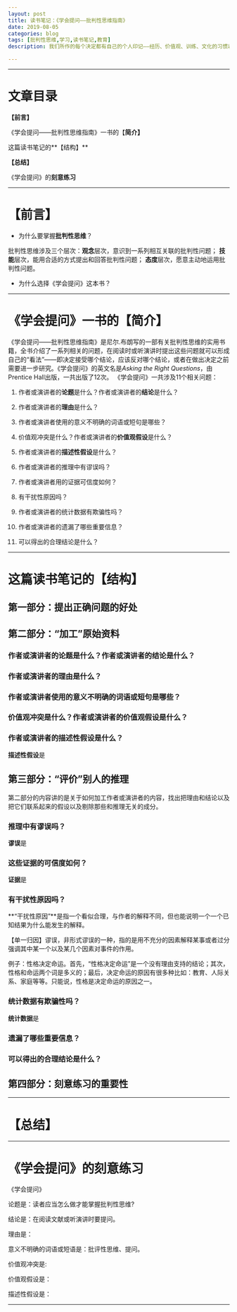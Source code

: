 ```yaml
---
layout: post
title: 读书笔记：《学会提问——批判性思维指南》
date: 2019-08-05
categories: blog
tags: [批判性思维,学习,读书笔记,教育]
description: 我们所作的每个决定都有自己的个人印记——经历、价值观、训练、文化的习惯以及个人理想。

---
```


---

# 文章目录 #


**【前言】**

《学会提问——批判性思维指南》一书的【**简介】**

这篇读书笔记的**【结构】**

**【总结】**

《学会提问》的**刻意练习**


----------


# 【前言】 #


- 为什么要掌握**批判性思维**？

批判性思维涉及三个层次：**观念**层次，意识到一系列相互关联的批判性问题； **技能**层次，能用合适的方式提出和回答批判性问题； **态度**层次，愿意主动地运用批判性问题。


- 为什么选择《学会提问》这本书？



----------


# 《学会提问》一书的【简介】 #


《学会提问——批判性思维指南》是尼尔.布朗写的一部有关批判性思维的实用书籍，全书介绍了一系列相关的问题，在阅读时或听演讲时提出这些问题就可以形成自己的“看法”——即决定接受哪个结论，应该反对哪个结论，或者在做出决定之前需要进一步研究。《学会提问》的英文名是*Asking the Right Questions*，由Prentice Hall出版，一共出版了12次。
《学会提问》一共涉及11个相关问题：

   1. 作者或演讲者的**论题**是什么？作者或演讲者的**结论**是什么？
   
   2. 作者或演讲者的**理由**是什么？
   
   3. 作者或演讲者使用的意义不明确的词语或短句是哪些？
   
   4. 价值观冲突是什么？作者或演讲者的**价值观假设**是什么？
   
   5. 作者或演讲者的**描述性假设**是什么？
   
   
   6. 作者或演讲者的推理中有谬误吗？
   
   7. 作者或演讲者用的证据可信度如何？
   
   8. 有干扰性原因吗？
   
   9. 作者或演讲者的统计数据有欺骗性吗？
   
   10. 作者或演讲者的遗漏了哪些重要信息？

   11. 可以得出的合理结论是什么？
   

----------

#  这篇读书笔记的【结构】 #



## 第一部分：提出正确问题的好处 ##


## 第二部分：“加工”原始资料 ##

### 作者或演讲者的**论题**是什么？作者或演讲者的**结论**是什么？ ###
   
### 作者或演讲者的**理由**是什么？ ###
   
### 作者或演讲者使用的意义不明确的词语或短句是哪些？ ###
   
### 价值观冲突是什么？作者或演讲者的**价值观假设**是什么？ ###
   
### 作者或演讲者的**描述性假设**是什么？ ###

**描述性假设**是
## 第三部分：“评价”别人的推理 ##


第二部分的内容讲的是关于如何加工作者或演讲者的内容，找出把理由和结论以及把它们联系起来的假设以及剔除那些和推理无关的成分。

### 推理中有谬误吗？ ###

   **谬误**是
### 这些证据的可信度如何？ ###

   **证据**是

### 有干扰性原因吗？ ###

**“干扰性原因”**是指一个看似合理，与作者的解释不同，但也能说明一个一个已知结果为什么能发生的解释。

【单一归因】谬误，非形式谬误的一种，指的是用不充分的因素解释某事或者过分强调其中某一个以及某几个因素对事件的作用。

例子：性格决定命运。首先，“性格决定命运”是一个没有理由支持的结论；其次，性格和命运两个词是多义的；最后，决定命运的原因有很多种比如：教育、人际关系、家庭等等。只能说，性格是决定命运的原因之一。
   
### 统计数据有欺骗性吗？ ###

   **统计数据**是
### 遗漏了哪些重要信息？ ###


### 可以得出的合理结论是什么？ ###



   
## 第四部分：刻意练习的重要性 ##





----------

#  **【总结】** #


----------


# 《学会提问》的刻意练习 #

《学会提问》

论题是：读者应当怎么做才能掌握批判性思维?

结论是：在阅读文献或听演讲时要提问。

理由是：

意义不明确的词语或短语是：批评性思维、提问。

价值观冲突是:

价值观假设是：

描述性假设是：





----







